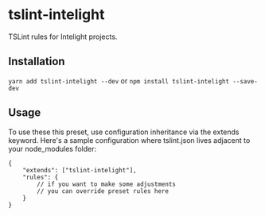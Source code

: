 # tslint-intelight
TSLint rules for Intelight projects.

## Installation

`yarn add tslint-intelight --dev` or `npm install tslint-intelight --save-dev`

## Usage

To use these this preset, use configuration inheritance via the extends keyword. Here's a sample configuration where tslint.json lives adjacent to your node_modules folder:

```
{
	"extends": ["tslint-intelight"],
	"rules": {
		// if you want to make some adjustments
		// you can override preset rules here
	}
}
```

